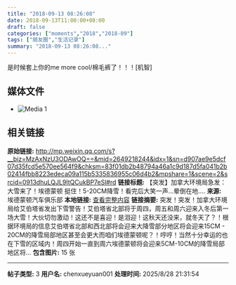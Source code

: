 ```yaml
---
title: "2018-09-13 08:26:08"
date: 2018-09-13T11:00:00+08:00
draft: false
categories: ["moments","2018","2018-09"]
tags: ["朋友圈","生活记录"]
summary: "2018-09-13 08:26:08..."
---
```


是时候套上你的me more cool/棉毛裤了！！！[机智]

## 媒体文件

- ![Media 1](/Moments/photos/2018-09-13/201809130826080.jpg)

## 相关链接

**原始链接:** http://mp.weixin.qq.com/s?__biz=MzAxNzU3ODAwOQ==&mid=2649218244&idx=1&sn=d907ae9e5dcf07d35fcd5e570ee564f9&chksm=83f01db2b48794a46a1c9d187d5fa041b2b02414fbb8223edeca09a115b5335836955c06d4b2&mpshare=1&scene=2&srcid=0913dhuLQJL9ItQCukBP7eSl#rd
**链接标题:** 【突发】加拿大环境局急发：大雪来了！埃德蒙顿 挺住！5-20CM降雪！看完后大笑一声...晕倒在地....
**来源:** 埃德蒙顿汽车俱乐部
**本地链接:** [查看完整内容](/link_content/2018/09/2018-09-13-1/link_content/)
**链接摘要:** 突发！突发！加拿大环境局给艾伯塔省发出下雪警告！艾伯塔省北部将于周四，周五和周六迎来入冬后第一场大雪！大伙切勿激动！这还不是喜迎！是泪迎！这秋天还没来，就冬天了？！根据环境局的信息艾伯塔省北部和西北部将会迎来大降雪部分地区将会迎来15CM - 20CM的降雪局部地区甚至会更大而咱们埃德蒙顿呢？！哼哼！当然十分幸运的也在下雪的区域内！周四开始一直到周六埃德蒙顿将会迎来5CM-10CM的降雪局部地区将...
**包含图片:** 15 张

---

**帖子类型:** 3
**用户名:** chenxueyuan001
**处理时间:** 2025/8/28 21:31:54